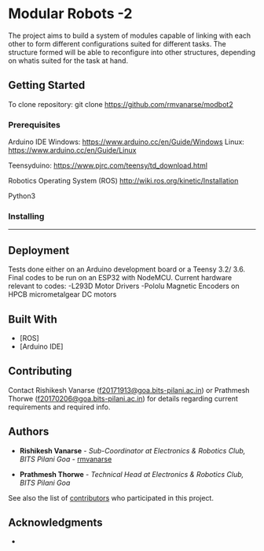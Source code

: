 # Modular Robots -2

The project aims to build a system of modules capable of linking with each other to form different configurations suited for different tasks. The structure formed will be able to reconfigure into other structures, depending on whatis suited for the task at hand.

## Getting Started

To clone repository:
git clone https://github.com/rmvanarse/modbot2

### Prerequisites

Arduino IDE
Windows: https://www.arduino.cc/en/Guide/Windows
Linux: https://www.arduino.cc/en/Guide/Linux

Teensyduino:
https://www.pjrc.com/teensy/td_download.html

Robotics Operating System (ROS)
http://wiki.ros.org/kinetic/Installation

Python3

### Installing

---

## Deployment

Tests done either on an Arduino development board or a Teensy 3.2/ 3.6.
Final codes to be run on an ESP32 with NodeMCU.
Current hardware relevant to codes:
-L293D Motor Drivers
-Pololu Magnetic Encoders on HPCB micrometalgear DC motors

## Built With

* [ROS]
* [Arduino IDE]


## Contributing

Contact Rishikesh Vanarse (f20171913@goa.bits-pilani.ac.in) or Prathmesh Thorwe (f20170206@goa.bits-pilani.ac.in) for details regarding current requirements and required info.



## Authors

* **Rishikesh Vanarse** - *Sub-Coordinator at Electronics & Robotics Club, BITS Pilani Goa* - [rmvanarse](https://github.com/rmvanarse)

* **Prathmesh Thorwe** - *Technical Head at Electronics & Robotics Club, BITS Pilani Goa*

See also the list of [contributors](https://github.com/rmvanarse/modbot2/contributors) who participated in this project.


## Acknowledgments

* 

